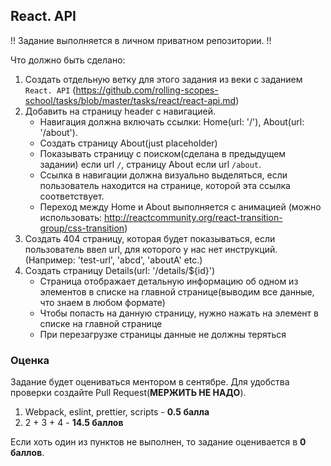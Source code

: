 

## React. API




!! Задание выполняется в личном приватном репозитории. !!




Что должно быть сделано:



1) Создать отдельную ветку для этого задания из веки с заданием `React. API` (https://github.com/rolling-scopes-school/tasks/blob/master/tasks/react/react-api.md)
2) Добавить на страницу header с навигацией. 
    -  Навигация должна включать ссылки: Home(url: '/'), About(url: '/about').
    -  Создать страницу About(just placeholder) 
    -  Показывать страницу с поиском(сделана в предыдущем задании) если url `/`, страницу About если url `/about`.
    -  Ссылка в навигации должна визуально выделяться, если пользователь находится на странице, которой эта ссылка соответствует.
    -  Переход между Home и About выполняется с анимацией (можно использовать: http://reactcommunity.org/react-transition-group/css-transition)
3)  Создать 404 страницу, которая будет показываться, если пользователь ввел url, для которого у нас нет инструкций.(Например: 'test-url', 'abcd', 'aboutA' etc.)
4)  Создать страницу Details(url: '/details/${id}')
    - Страница отображает детальную информацию об одном из элементов в списке на главной странице(выводим все данные, что знаем в любом формате)
    - Чтобы попасть на данную страницу, нужно нажать на элемент в списке на главной странице
    - При перезагрузке страницы данные не должны теряться

### Оценка




Задание будет оцениваться ментором в сентябре. Для удобства проверки создайте Pull Request(**МЕРЖИТЬ НЕ НАДО**).




1) Webpack, eslint, prettier, scripts - **0.5 балла**
2) 2 + 3 + 4 - **14.5 баллов**




Если хоть один из пунктов не выполнен, то задание оценивается в **0 баллов**.
